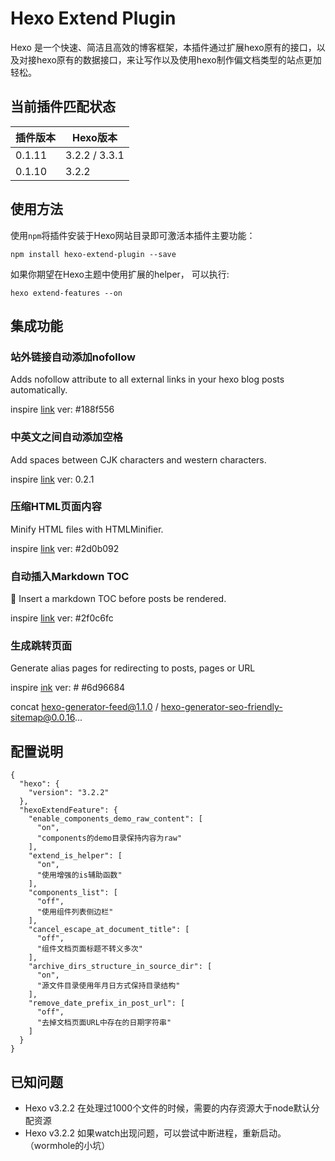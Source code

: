 # Hexo Extend Plugin

Hexo 是一个快速、简洁且高效的博客框架，本插件通过扩展hexo原有的接口，以及对接hexo原有的数据接口，来让写作以及使用hexo制作偏文档类型的站点更加轻松。

## 当前插件匹配状态

| 插件版本 | Hexo版本 |
| --- | --- |
| 0.1.11 | 3.2.2 / 3.3.1 |
| 0.1.10 | 3.2.2 |

## 使用方法

使用`npm`将插件安装于Hexo网站目录即可激活本插件主要功能：

```
npm install hexo-extend-plugin --save
```

如果你期望在Hexo主题中使用扩展的helper， 可以执行:

```
hexo extend-features --on
```

## 集成功能

### 站外链接自动添加nofollow

Adds nofollow attribute to all external links in your hexo blog posts automatically.

inspire [link](https://github.com/liuzc/hexo-autonofollow) ver: #188f556

### 中英文之间自动添加空格

Add spaces between CJK characters and western characters.

inspire [link](https://github.com/hexojs/hexo-filter-auto-spacing) ver: 0.2.1

### 压缩HTML页面内容

Minify HTML files with HTMLMinifier.

inspire [link](https://github.com/hexojs/hexo-html-minifier) ver: #2d0b092


### 自动插入Markdown TOC

📖 Insert a markdown TOC before posts be rendered.

inspire [link](https://github.com/bubkoo/hexo-toc) ver: #2f0c6fc


### 生成跳转页面

Generate alias pages for redirecting to posts, pages or URL

inspire [ink](https://github.com/hexojs/hexo-generator-alias) ver: # #6d96684


concat hexo-generator-feed@1.1.0 / hexo-generator-seo-friendly-sitemap@0.0.16...


## 配置说明

```
{
  "hexo": {
    "version": "3.2.2"
  },
  "hexoExtendFeature": {
    "enable_components_demo_raw_content": [
      "on",
      "components的demo目录保持内容为raw"
    ],
    "extend_is_helper": [
      "on",
      "使用增强的is辅助函数"
    ],
    "components_list": [
      "off",
      "使用组件列表侧边栏"
    ],
    "cancel_escape_at_document_title": [
      "off",
      "组件文档页面标题不转义多次"
    ],
    "archive_dirs_structure_in_source_dir": [
      "on",
      "源文件目录使用年月日方式保持目录结构"
    ],
    "remove_date_prefix_in_post_url": [
      "off",
      "去掉文档页面URL中存在的日期字符串"
    ]
  }
}
```

## 已知问题

- Hexo v3.2.2 在处理过1000个文件的时候，需要的内存资源大于node默认分配资源
- Hexo v3.2.2 如果watch出现问题，可以尝试中断进程，重新启动。（wormhole的小坑）



